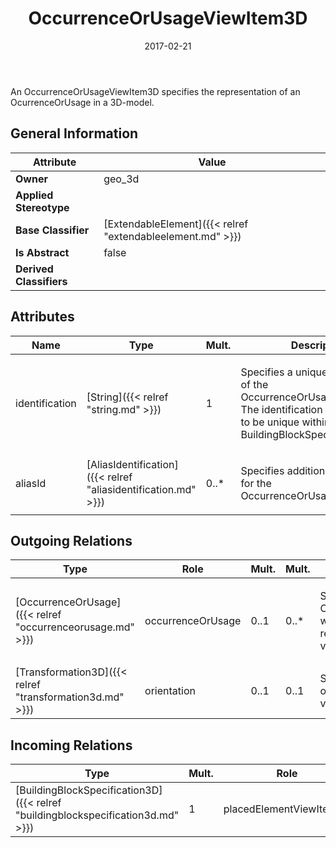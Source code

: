 ﻿---
title: OccurrenceOrUsageViewItem3D
toc: false
type: specs
date: "2017-02-21"
draft: false
specification: VEC
version: 1.1.3
documentType: "Recommendation"
elementType: Class
classes:
  - OccurrenceOrUsageViewItem3D
menu_name: vec-1.1.3
---
<p>An OccurrenceOrUsageViewItem3D specifies the representation of an OcurrenceOrUsage in a 3D-model.  </p>

## General Information

| Attribute               | Value |
|-------------------------|-------|
| **Owner**               | geo_3d |
| **Applied Stereotype**  |   |
| **Base Classifier**     | [ExtendableElement]({{< relref "extendableelement.md" >}})<br/>  |
| **Is Abstract**         | false |
| **Derived Classifiers** |   |

## Attributes
|  Name  |  Type  |  Mult.  |  Description  |  Owning Classifier  |
|--------|--------|---------|---------------|--------------|
|identification | [String]({{< relref "string.md" >}}) | 1 | <p> Specifies a unique identification of the OccurrenceOrUsageViewItem. The identification is guaranteed to be unique within the BuildingBlockSpecification3D.      </p> | [OccurrenceOrUsageViewItem3D]({{< relref "occurrenceorusageviewitem3d.md" >}}) |
|aliasId | [AliasIdentification]({{< relref "aliasidentification.md" >}}) | 0..* | <p> Specifies additional identifiers for the OccurrenceOrUsageViewItem3D.      </p> | [OccurrenceOrUsageViewItem3D]({{< relref "occurrenceorusageviewitem3d.md" >}}) |

## Outgoing Relations
|    Type  |   Role   |   Mult.   |   Mult.   |   Description   |
|----------|----------|-----------|-----------|-----------------|
| [OccurrenceOrUsage]({{< relref "occurrenceorusage.md" >}}) | occurrenceOrUsage | 0..1 | 0..* | <p> Specifies the OccurrenceOrUsage which is represented by the view item.      </p> |
| [Transformation3D]({{< relref "transformation3d.md" >}}) | orientation | 0..1 | 0..1 | Specifies the orientation of the view item. |
##  Incoming Relations
|    Type  |   Mult.  |   Role    |   Mult.   |   Description  |
|----------|----------|-----------|-----------|----------------|
| [BuildingBlockSpecification3D]({{< relref "buildingblockspecification3d.md" >}}) | 1 | placedElementViewItem3D | 0..* | Specifies the view items for OccurrenceOrUsages in a BuildingBlockSpecification3D. |
